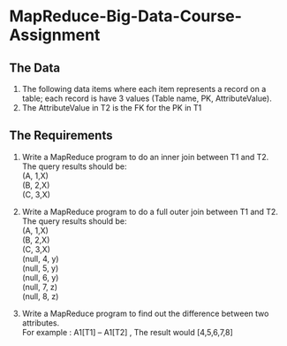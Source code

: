# MapReduce-Big-Data-Course-Assignment

## The Data
1. The following data items where each item represents a record on a table; each record is have 3 values (Table name, PK, AttributeValue).
2. The AttributeValue in T2 is the FK for the PK in T1

## The Requirements
1. Write a MapReduce program to do an inner join between T1 and T2.  
The query results should be:  
(A, 1,X)  
(B, 2,X)  
(C, 3,X)  

2. Write a MapReduce program to do a full outer join between T1 and T2.  
The query results should be:  
(A, 1,X)  
(B, 2,X)  
(C, 3,X)  
(null, 4, y)  
(null, 5, y)  
(null, 6, y)  
(null, 7, z)  
(null, 8, z)  

3. Write a MapReduce program to find out the difference between two attributes.  
For example : A1[T1] – A1[T2] , The result would [4,5,6,7,8]

